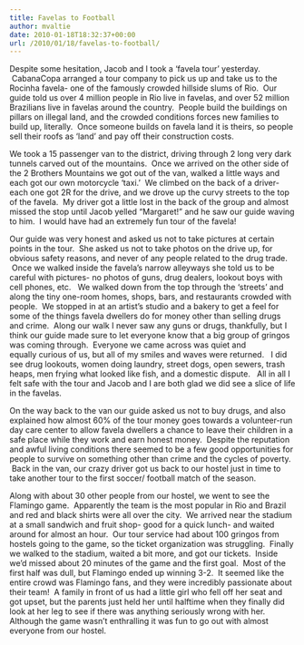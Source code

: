 ```yaml
---
title: Favelas to Football
author: mvaltie
date: 2010-01-18T18:32:37+00:00
url: /2010/01/18/favelas-to-football/
---
```

Despite some hesitation, Jacob and I took a &#8216;favela tour&#8217; yesterday.  CabanaCopa arranged a tour company to pick us up and take us to the Rocinha favela- one of the famously crowded hillside slums of Rio.  Our guide told us over 4 million people in Rio live in favelas, and over 52 million Brazilians live in favelas around the country.  People build the buildings on pillars on illegal land, and the crowded conditions forces new families to build up, literally.  Once someone builds on favela land it is theirs, so people sell their roofs as &#8216;land&#8217; and pay off their construction costs.

We took a 15 passenger van to the district, driving through 2 long very dark tunnels carved out of the mountains.  Once we arrived on the other side of the 2 Brothers Mountains we got out of the van, walked a little ways and each got our own motorcycle &#8216;taxi.&#8217;  We climbed on the back of a driver- each one got 2R for the drive, and we drove up the curvy streets to the top of the favela.  My driver got a little lost in the back of the group and almost missed the stop until Jacob yelled &#8220;Margaret!&#8221; and he saw our guide waving to him.  I would have had an extremely fun tour of the favela!

Our guide was very honest and asked us not to take pictures at certain points in the tour.  She asked us not to take photos on the drive up, for obvious safety reasons, and never of any people related to the drug trade.  Once we walked inside the favela&#8217;s narrow alleyways she told us to be careful with pictures- no photos of guns, drug dealers, lookout boys with cell phones, etc.   We walked down from the top through the &#8216;streets&#8217; and along the tiny one-room homes, shops, bars, and restaurants crowded with people.  We stopped in at an artist&#8217;s studio and a bakery to get a feel for some of the things favela dwellers do for money other than selling drugs and crime.  Along our walk I never saw any guns or drugs, thankfully, but I think our guide made sure to let everyone know that a big group of gringos was coming through.  Everyone we came across was quiet and equally curious of us, but all of my smiles and waves were returned.   I did see drug lookouts, women doing laundry, street dogs, open sewers, trash heaps, men frying what looked like fish, and a domestic dispute.   All in all I felt safe with the tour and Jacob and I are both glad we did see a slice of life in the favelas.

On the way back to the van our guide asked us not to buy drugs, and also explained how almost 60% of the tour money goes towards a volunteer-run day care center to allow favela dwellers a chance to leave their children in a safe place while they work and earn honest money.  Despite the reputation and awful living conditions there seemed to be a few good opportunities for people to survive on something other than crime and the cycles of poverty.  Back in the van, our crazy driver got us back to our hostel just in time to take another tour to the first soccer/ football match of the season.

Along with about 30 other people from our hostel, we went to see the Flamingo game.  Apparently the team is the most popular in Rio and Brazil and red and black shirts were all over the city.  We arrived near the stadium at a small sandwich and fruit shop- good for a quick lunch- and waited around for almost an hour.  Our tour service had about 100 gringos from hostels going to the game, so the ticket organization was struggling.  Finally we walked to the stadium, waited a bit more, and got our tickets.  Inside we&#8217;d missed about 20 minutes of the game and the first goal.  Most of the first half was dull, but Flamingo ended up winning 3-2.  It seemed like the entire crowd was Flamingo fans, and they were incredibly passionate about their team!  A family in front of us had a little girl who fell off her seat and got upset, but the parents just held her until halftime when they finally did look at her leg to see if there was anything seriously wrong with her.   Although the game wasn&#8217;t enthralling it was fun to go out with almost everyone from our hostel.